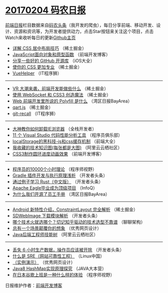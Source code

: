 # [20170204 码农日报](https://github.com/kujian/frontendDaily/blob/master/2017/02/04.md)

[前端日报](http://caibaojian.com/c/news)栏目数据来自[码农头条](http://hao.caibaojian.com/)（我开发的爬虫），每日分享前端、移动开发、设计、资源和资讯等，为开发者提供动力，点击Star按钮来关注这个项目，点击Watch来收听每日的更新[Github主页](https://github.com/kujian/frontendDaily)
* [详解 CSS 居中布局技巧](http://hao.caibaojian.com/24694.html) （稀土掘金）
* [JavaScript面向对象和原型函数](http://hao.caibaojian.com/24687.html) （前端开发博客）
* [分享一些好的 GitHub 开源库](http://hao.caibaojian.com/24786.html) （iOS大全）
* [使你的 CSS 更加专业](http://hao.caibaojian.com/24760.html) （稀土掘金）
* [VueHelper](http://hao.caibaojian.com/24757.html) （IT程序狮）

***
* [VR 大潮来袭，前端开发能做些什么](http://hao.caibaojian.com/24702.html) （稀土掘金）
* [使用 WebSocket 和 CSS3 创造魔法](http://hao.caibaojian.com/24696.html) （稀土掘金）
* [Web 前端开发里所说的 Polyfill 是什么](http://hao.caibaojian.com/24734.html) （湾区日报BayArea）
* [qart.js](http://hao.caibaojian.com/24698.html) （稀土掘金）
* [git-recall](http://hao.caibaojian.com/24685.html) （IT程序狮）

***
* [大神教你如何卸载IE浏览器](http://hao.caibaojian.com/24644.html) （全栈开发者）
* [11 个 Visual Studio 代码性能分析工具](http://hao.caibaojian.com/24745.html) （程序员俱乐部）
* [localStorage的黑科技-js和css缓存机制](http://hao.caibaojian.com/24801.html) （前端大全）
* [我收藏的技术知识图(每张都是大图)](http://hao.caibaojian.com/24656.html) （阿里云云栖社区）
* [CSS3制作圆环进度动画效果](http://hao.caibaojian.com/24758.html) （前端开发博客）

***
* [程序员的10000个小时理论](http://hao.caibaojian.com/24752.html) （程序师视野）
* [Gradle 插件开发与执行原理浅析](http://hao.caibaojian.com/24670.html) （开发者头条）
* [通过例子学习 Rust（中文版）](http://hao.caibaojian.com/24749.html) （开发者头条）
* [Apache Eagle毕业成为顶级项目](http://hao.caibaojian.com/24728.html) （InfoQ）
* [为什么我们开源了员工手册](http://hao.caibaojian.com/24732.html) （湾区日报BayArea）

***
* [Android 新特性介绍，ConstraintLayout 完全解析](http://hao.caibaojian.com/24699.html) （稀土掘金）
* [SDWebImage 下载模块解析](http://hao.caibaojian.com/24812.html) （开发者头条）
* [哪个技术火就选哪个？切记知乎驱动的技术选型不靠谱](http://hao.caibaojian.com/24655.html) （聊聊架构）
* [总有一个场景颠覆你的想象](http://hao.caibaojian.com/24690.html) （优秀网页设计）
* [Java后端工程师技能树](http://hao.caibaojian.com/24657.html) （阿里云云栖社区）

***
* [丢失 6 小时生产数据，操作员应该被开除](http://hao.caibaojian.com/24672.html) （开发者头条）
* [什么是 SRE（网站可靠性工程）](http://hao.caibaojian.com/24738.html) （Linux中国）
* [（实例演示）](http://hao.caibaojian.com/24692.html) （优秀网页设计）
* [Java8 HashMap实现原理探究](http://hao.caibaojian.com/24660.html) （JAVA大本营）
* [在日本谷歌上班是一种什么样的体验](http://hao.caibaojian.com/24679.html) （程序师视野）

日报维护作者：[前端开发博客](http://caibaojian.com/) 